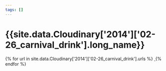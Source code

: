 ```yaml
---
tags: []
---
```

<div itemscope itemtype="http://schema.org/Photograph">
  <h1>{{site.data.Cloudinary['2014']['02-26_carnival_drink'].long_name}}</h1>
  {% for url in site.data.Cloudinary['2014']['02-26_carnival_drink'].urls %}
    <a itemprop="image" class="swipebox" title="" href="{{ site.cloudinary.baseurl }}/{{ url }}">
      <img alt="" itemprop="thumbnailUrl" src="{{ site.cloudinary.baseurl }}/h_150/{{ url }}" />
      <meta itemprop="isFamilyFriendly" content="true" />
    </a>
  {% endfor %}
</div>
